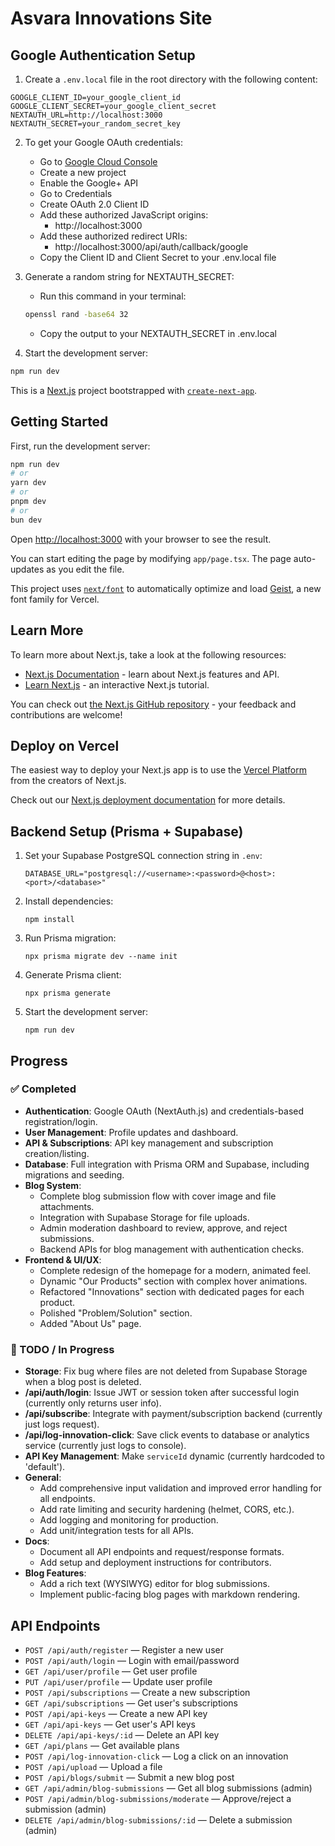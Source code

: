 # Asvara Innovations Site

## Google Authentication Setup

1. Create a `.env.local` file in the root directory with the following content:
```env
GOOGLE_CLIENT_ID=your_google_client_id
GOOGLE_CLIENT_SECRET=your_google_client_secret
NEXTAUTH_URL=http://localhost:3000
NEXTAUTH_SECRET=your_random_secret_key
```

2. To get your Google OAuth credentials:
   - Go to [Google Cloud Console](https://console.cloud.google.com/)
   - Create a new project
   - Enable the Google+ API
   - Go to Credentials
   - Create OAuth 2.0 Client ID
   - Add these authorized JavaScript origins:
     - http://localhost:3000
   - Add these authorized redirect URIs:
     - http://localhost:3000/api/auth/callback/google
   - Copy the Client ID and Client Secret to your .env.local file

3. Generate a random string for NEXTAUTH_SECRET:
   - Run this command in your terminal:
   ```bash
   openssl rand -base64 32
   ```
   - Copy the output to your NEXTAUTH_SECRET in .env.local

4. Start the development server:
```bash
npm run dev
```

This is a [Next.js](https://nextjs.org) project bootstrapped with [`create-next-app`](https://nextjs.org/docs/app/api-reference/cli/create-next-app).

## Getting Started

First, run the development server:

```bash
npm run dev
# or
yarn dev
# or
pnpm dev
# or
bun dev
```

Open [http://localhost:3000](http://localhost:3000) with your browser to see the result.

You can start editing the page by modifying `app/page.tsx`. The page auto-updates as you edit the file.

This project uses [`next/font`](https://nextjs.org/docs/app/building-your-application/optimizing/fonts) to automatically optimize and load [Geist](https://vercel.com/font), a new font family for Vercel.

## Learn More

To learn more about Next.js, take a look at the following resources:

- [Next.js Documentation](https://nextjs.org/docs) - learn about Next.js features and API.
- [Learn Next.js](https://nextjs.org/learn) - an interactive Next.js tutorial.

You can check out [the Next.js GitHub repository](https://github.com/vercel/next.js) - your feedback and contributions are welcome!

## Deploy on Vercel

The easiest way to deploy your Next.js app is to use the [Vercel Platform](https://vercel.com/new?utm_medium=default-template&filter=next.js&utm_source=create-next-app&utm_campaign=create-next-app-readme) from the creators of Next.js.

Check out our [Next.js deployment documentation](https://nextjs.org/docs/app/building-your-application/deploying) for more details.

## Backend Setup (Prisma + Supabase)

1. Set your Supabase PostgreSQL connection string in `.env`:
   ```
   DATABASE_URL="postgresql://<username>:<password>@<host>:<port>/<database>"
   ```
2. Install dependencies:
   ```
   npm install
   ```
3. Run Prisma migration:
   ```
   npx prisma migrate dev --name init
   ```
4. Generate Prisma client:
   ```
   npx prisma generate
   ```
5. Start the development server:
   ```
   npm run dev
   ```

## Progress

### ✅ Completed
- **Authentication**: Google OAuth (NextAuth.js) and credentials-based registration/login.
- **User Management**: Profile updates and dashboard.
- **API & Subscriptions**: API key management and subscription creation/listing.
- **Database**: Full integration with Prisma ORM and Supabase, including migrations and seeding.
- **Blog System**:
  - Complete blog submission flow with cover image and file attachments.
  - Integration with Supabase Storage for file uploads.
  - Admin moderation dashboard to review, approve, and reject submissions.
  - Backend APIs for blog management with authentication checks.
- **Frontend & UI/UX**:
  - Complete redesign of the homepage for a modern, animated feel.
  - Dynamic "Our Products" section with complex hover animations.
  - Refactored "Innovations" section with dedicated pages for each product.
  - Polished "Problem/Solution" section.
  - Added "About Us" page.

### 🚧 TODO / In Progress
- **Storage**: Fix bug where files are not deleted from Supabase Storage when a blog post is deleted.
- **/api/auth/login**: Issue JWT or session token after successful login (currently only returns user info).
- **/api/subscribe**: Integrate with payment/subscription backend (currently just logs request).
- **/api/log-innovation-click**: Save click events to database or analytics service (currently just logs to console).
- **API Key Management**: Make `serviceId` dynamic (currently hardcoded to 'default').
- **General**:
  - Add comprehensive input validation and improved error handling for all endpoints.
  - Add rate limiting and security hardening (helmet, CORS, etc.).
  - Add logging and monitoring for production.
  - Add unit/integration tests for all APIs.
- **Docs**:
  - Document all API endpoints and request/response formats.
  - Add setup and deployment instructions for contributors.
- **Blog Features**:
  - Add a rich text (WYSIWYG) editor for blog submissions.
  - Implement public-facing blog pages with markdown rendering.

## API Endpoints
- `POST /api/auth/register` — Register a new user
- `POST /api/auth/login` — Login with email/password
- `GET /api/user/profile` — Get user profile
- `PUT /api/user/profile` — Update user profile
- `POST /api/subscriptions` — Create a new subscription
- `GET /api/subscriptions` — Get user's subscriptions
- `POST /api/api-keys` — Create a new API key
- `GET /api/api-keys` — Get user's API keys
- `DELETE /api/api-keys/:id` — Delete an API key
- `GET /api/plans` — Get available plans
- `POST /api/log-innovation-click` — Log a click on an innovation
- `POST /api/upload` — Upload a file
- `POST /api/blogs/submit` — Submit a new blog post
- `GET /api/admin/blog-submissions` — Get all blog submissions (admin)
- `POST /api/admin/blog-submissions/moderate` — Approve/reject a submission (admin)
- `DELETE /api/admin/blog-submissions/:id` — Delete a submission (admin)
